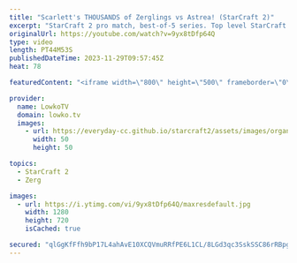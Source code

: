 ```yaml
---
title: "Scarlett's THOUSANDS of Zerglings vs Astrea! (StarCraft 2)"
excerpt: "StarCraft 2 pro match, best-of-5 series. Top level StarCraft 2 from the American region. Scarlett (Zerg) takes on Astrea (Protoss), the best Canadian and American pro gamers. This match is the upper bracket semi finals of the ESL Masters Winter AM regionals.   Support my work: https://patreon.com/lowkotv"
originalUrl: https://youtube.com/watch?v=9yx8tDfp64Q
type: video
length: PT44M53S
publishedDateTime: 2023-11-29T09:57:45Z
heat: 78

featuredContent: "<iframe width=\"800\" height=\"500\" frameborder=\"0\" src=\"https://www.youtube.com/embed/9yx8tDfp64Q\" allow=\"accelerometer; autoplay; encrypted-media; gyroscope; picture-in-picture\" allowfullscreen></iframe>"

provider:
  name: LowkoTV
  domain: lowko.tv
  images:
    - url: https://everyday-cc.github.io/starcraft2/assets/images/organizations/lowko.tv-50x50.jpg
      width: 50
      height: 50

topics:
  - StarCraft 2
  - Zerg

images:
  - url: https://i.ytimg.com/vi/9yx8tDfp64Q/maxresdefault.jpg
    width: 1280
    height: 720
    isCached: true

secured: "qlGgKfFfh9bP17L4ahAvE10XCQVmuRRfPE6L1CL/8LGd3qc3SskSSC86rRBpgVGYWnjSyCS/sAlRboOHFqfMmSB3ZxERctKNk7sY3iiJpPH+qs7kpLchA5DTOVDpSWDO0cJVAz/T51UBBPtmx6EnYtHT6rla/8XvLJiZZPg28KJnJ/uL7NaZgz9ud/2bGtA5Z1ifKBxy7MRBmB/vulrVc7fF0wmCqLU9i7dh+SW0578QQX2FbJLPd3CHFifmfPHu6fz7ePRf/NBWXtaB4RkqxoVzoNsoI9TXRKadzVr1J9BtAElUN7VQlB8vwy8U1lNhKgx2YFFKqM1PfKLMl02RBccX97LOMMuB089qMEkwiq2r2CENbsN4ylm60kfxFt6peOl0PXrRQMJgr8mUQkrRmh2RBqRlu7qbZbgP/cNReyg=;DvZ4PR8781JxAKK/jyRKsQ=="
---
```


